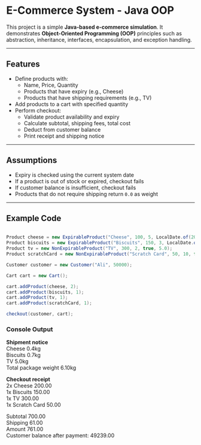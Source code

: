 # E-Commerce System - Java OOP

This project is a simple **Java-based e-commerce simulation**. It demonstrates **Object-Oriented Programming (OOP)** principles such as abstraction, inheritance, interfaces, encapsulation, and exception handling.

---

##  Features

- Define products with:
  - Name, Price, Quantity
  - Products that have expiry (e.g., Cheese)
  - Products that have shipping requirements (e.g., TV)
- Add products to a cart with specified quantity
- Perform checkout:
  - Validate product availability and expiry
  - Calculate subtotal, shipping fees, total cost
  - Deduct from customer balance
  - Print receipt and shipping notice


---

##  Assumptions


- Expiry is checked using the current system date
- If a product is out of stock or expired, checkout fails
- If customer balance is insufficient, checkout fails
- Products that do not require shipping return `0.0` as weight



---

##  Example Code

```java

Product cheese = new ExpirableProduct("Cheese", 100, 5, LocalDate.of(2025, 7, 20), 0.4);
Product biscuits = new ExpirableProduct("Biscuits", 150, 3, LocalDate.of(2025, 7, 10), 0.7);
Product tv = new NonExpirableProduct("TV", 300, 2, true, 5.0);
Product scratchCard = new NonExpirableProduct("Scratch Card", 50, 10, false, 0.0);

Customer customer = new Customer("Ali", 50000);

Cart cart = new Cart();

cart.addProduct(cheese, 2);
cart.addProduct(biscuits, 1);
cart.addProduct(tv, 1);
cart.addProduct(scratchCard, 1);

checkout(customer, cart);
```

###  Console Output

**Shipment notice**  
Cheese 0.4kg  
Biscuits 0.7kg  
TV 5.0kg  
Total package weight 6.10kg  

**Checkout receipt**  
2x Cheese 200.00  
1x Biscuits 150.00  
1x TV 300.00  
1x Scratch Card 50.00  

Subtotal 700.00  
Shipping 61.00  
Amount 761.00  
Customer balance after payment: 49239.00  

